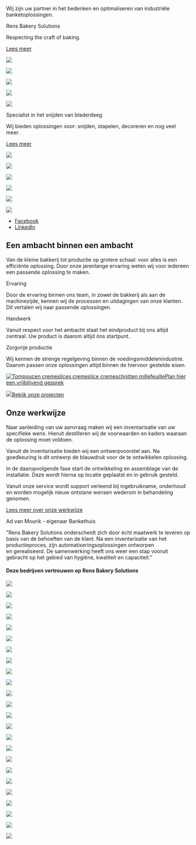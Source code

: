 Wij zijn uw partner in het bedenken en optimaliseren van industriële banketoplossingen.

Rens Bakery Solutions

Respecting the craft of baking.

[Lees meer](https://www.rensbakerysolutions.com/nl/over-rens-bakery-solutions "Lees meer")

![](https://www.rensbakerysolutions.com/uploads/images/d/f/df10c1e5d11c28841e1c95770db49ee891dfc5a2/teaser/207765/img-20210219-105902.jpg)

![](https://www.rensbakerysolutions.com/uploads/images/c/c/cca673d743a24525a6328eeb12f9cc7767d64bd3/teaser/45a638/uc-400-ultra-sonic-cutter-2.jpg)

![](https://www.rensbakerysolutions.com/uploads/images/d/f/df10c1e5d11c28841e1c95770db49ee891dfc5a2/teaser/207765/img-20210219-105902.jpg)

![](https://www.rensbakerysolutions.com/uploads/images/c/c/cca673d743a24525a6328eeb12f9cc7767d64bd3/teaser/45a638/uc-400-ultra-sonic-cutter-2.jpg)

![](https://www.rensbakerysolutions.com/uploads/images/a/c/acb24fc1375b313e4c27655aed9d04becf65a591/medium/d4427e/demo-image.png)

Specialist in het snijden van bladerdeeg

Wij bieden oplossingen voor: snijden, stapelen, decoreren en nog veel meer.

[Lees meer](https://www.rensbakerysolutions.com/nl/bladerdeeg "Lees meer")

![](https://www.rensbakerysolutions.com/uploads/images/c/9/c9b1e65b0bd9310388eb18d511b6fce0a2425298/teaser/80f44c/krustenplatten-automatische-baeckerei-maschinen-produktionslinie-fertigung.jpg)

![](https://www.rensbakerysolutions.com/uploads/images/4/2/422c744a15a320bb9920e4d11683406f81aa806a/teaser/bac7cb/s20c6122-bewerkt.png)

![](https://www.rensbakerysolutions.com/uploads/images/4/3/43a868ffcf9156fb380cc5e7869dcf05223ca957/teaser/712791/9bf8966e35e8b05b6e1537103ec1f892ae61eb1b.jpg)

![](https://www.rensbakerysolutions.com/uploads/images/c/9/c9b1e65b0bd9310388eb18d511b6fce0a2425298/teaser/80f44c/krustenplatten-automatische-baeckerei-maschinen-produktionslinie-fertigung.jpg)

![](https://www.rensbakerysolutions.com/uploads/images/4/2/422c744a15a320bb9920e4d11683406f81aa806a/teaser/bac7cb/s20c6122-bewerkt.png)

![](https://www.rensbakerysolutions.com/uploads/images/6/a/6acce3998f628374e5c80d834e1d2b954f867dbb/teaser/4d623b/swede-cakes-gf4d45b4d3-1920.jpg)

- [Facebook](https://www.facebook.com/rensbakerysolutions "Facebook")
- [LinkedIn](https://www.linkedin.com/company/rens-bakery-solutions/ "LinkedIn")

## Een ambacht binnen een ambacht

Van de kleine bakkerij tot productie op grotere schaal: voor alles is een efficiënte oplossing. Door onze jarenlange ervaring weten wij voor iedereen een passende oplossing te maken.

Ervaring

Door de ervaring binnen ons team, in zowel de bakkerij als aan de machinezijde, kennen wij de processen en uitdagingen van onze klanten. Dit vertalen wij naar passende oplossingen.

Handwerk

Vanuit respect voor het ambacht staat het eindproduct bij ons altijd centraal. Uw product is daarom altijd óns startpunt.

Zorgvrije productie

Wij kennen de strenge regelgeving binnen de voedingsmiddelenindustrie. Daarom passen onze oplossingen altijd binnen de hiervoor gestelde eisen.

[![Tompoucen cremeslices cremeslice cremeschnitten  millefeuille](https://www.rensbakerysolutions.com/uploads/images/d/c/dc0ba5b63c09b1fc780c69676e9d0a0220565538/teaser/b4a2db/rens-bakerysolutions-tompoucen-2000x10003.jpg)Plan hier een vrijblijvend gesprek](https://www.rensbakerysolutions.com/nl/contact "Plan hier een vrijblijvend gesprek")

[![](https://www.rensbakerysolutions.com/uploads/images/c/8/c8796bd68e1b51f7b862ba1497bc9e0b39737b3e/teaser/fc3800/interpack-rens-automation-bv-exhibitor-interpack2020-2664045-cklfk0zatiwvfllgat6vhq.jpg)Bekijk onze projecten](https://www.rensbakerysolutions.com/nl/projecten-en-blogs "Bekijk onze projecten")

## Onze werkwijze

Naar aanleiding van uw aanvraag maken wij een inventarisatie van uw specifieke wens. Hieruit destilleren wij de voorwaarden en kaders waaraan de oplossing moet voldoen.

Vanuit de inventarisatie bieden wij een ontwerpvoorstel aan. Na goedkeuring is dit ontwerp de blauwdruk voor de te ontwikkelen oplossing.

In de daaropvolgende fase start de ontwikkeling en assemblage van de installatie. Deze wordt hierna op locatie geplaatst en in gebruik gesteld.

Vanuit onze service wordt support verleend bij ingebruikname, onderhoud en worden mogelijk nieuw ontstane wensen wederom in behandeling genomen.

[Lees meer over onze werkwijze](https://www.rensbakerysolutions.com/nl/over-rens-bakery-solutions)

Ad van Mourik - eigenaar Bankethuis

"Rens Bakery Solutions onderscheidt zich door écht maatwerk te leveren op basis van de behoeften van de klant. Na een inventarisatie van het productieproces, zijn automatiseringsoplossingen ontworpen en gerealiseerd. De samenwerking heeft ons weer een stap vooruit gebracht op het gebied van hygiëne, kwaliteit en capaciteit."

#### Deze bedrijven **vertrouwen** op Rens Bakery Solutions

![](https://www.rensbakerysolutions.com/uploads/images/b/7/b7c2ffc043d9dcfa6566b0f1f5226b922f7b03cb/automatic/275c81/busch-rensbakerysolutions.png)

![](https://www.rensbakerysolutions.com/uploads/images/5/f/5faa73d2797d26078a6e9264ff1d08dc79b739c0/automatic/780cdc/carrefour-rensbakerysolutions.png)

![](https://www.rensbakerysolutions.com/uploads/images/3/b/3bb52075d4407c11ca08ecf9c0ec3384d3b8781e/automatic/7f8ac3/backereihosselmann-rensbakerysolutions.png)

![](https://www.rensbakerysolutions.com/uploads/images/a/2/a25b9941f817cd89f3bac702089ab7fcfc98942f/automatic/96cc78/almondy-rensbakerysolutions.png)

![](https://www.rensbakerysolutions.com/uploads/images/f/8/f8a09f26d4b3e0e0f4b437ef3a0566fc79086400/automatic/640b6e/cgcgrothe-rensbakerysolutions.png)

![](https://www.rensbakerysolutions.com/uploads/images/7/6/76badf99044acfd5ebcbdfa2fbe87cd937b49c15/automatic/78de74/hassets-rensbakerysolutions.png)

![](https://www.rensbakerysolutions.com/uploads/images/4/d/4d068c5b1a71fbce4993fe19d3d1044ae38e436e/automatic/e46ae9/bacu-rensbakerysolutions.png)

![](https://www.rensbakerysolutions.com/uploads/images/4/1/4142149e6e0379a826d18abb21ae75d27562f233/automatic/9a33ed/laloraine-rensbakerysolutions.png)

![](https://www.rensbakerysolutions.com/uploads/images/4/d/4dddb76051ceb9f04a3060da9920c3786c730793/automatic/25bb0f/eclair-rensbakerysolutions.png)

![](https://www.rensbakerysolutions.com/uploads/images/1/4/149c17a5b912d4184ef6a740fa5e8046b380f8b7/automatic/87b248/goedhart-rensbakerysolutions.png)

![](https://www.rensbakerysolutions.com/uploads/images/d/f/df62a5c01f69f162554d4f3d905a1dc520091dca/automatic/6c86cc/fitpiggy-rensbakerysolutions.png)

![](https://www.rensbakerysolutions.com/uploads/images/2/8/286ca27a26da0f080f76d8d918ebc26c24329777/automatic/1be26b/vangrootloon-rensbakerysolutions.png)

![](https://www.rensbakerysolutions.com/uploads/images/b/7/b7c2ffc043d9dcfa6566b0f1f5226b922f7b03cb/automatic/275c81/busch-rensbakerysolutions.png)

![](https://www.rensbakerysolutions.com/uploads/images/5/f/5faa73d2797d26078a6e9264ff1d08dc79b739c0/automatic/780cdc/carrefour-rensbakerysolutions.png)

![](https://www.rensbakerysolutions.com/uploads/images/3/b/3bb52075d4407c11ca08ecf9c0ec3384d3b8781e/automatic/7f8ac3/backereihosselmann-rensbakerysolutions.png)

![](https://www.rensbakerysolutions.com/uploads/images/a/2/a25b9941f817cd89f3bac702089ab7fcfc98942f/automatic/96cc78/almondy-rensbakerysolutions.png)

![](https://www.rensbakerysolutions.com/uploads/images/f/8/f8a09f26d4b3e0e0f4b437ef3a0566fc79086400/automatic/640b6e/cgcgrothe-rensbakerysolutions.png)

![](https://www.rensbakerysolutions.com/uploads/images/7/6/76badf99044acfd5ebcbdfa2fbe87cd937b49c15/automatic/78de74/hassets-rensbakerysolutions.png)

![](https://www.rensbakerysolutions.com/uploads/images/4/d/4d068c5b1a71fbce4993fe19d3d1044ae38e436e/automatic/e46ae9/bacu-rensbakerysolutions.png)

![](https://www.rensbakerysolutions.com/uploads/images/4/1/4142149e6e0379a826d18abb21ae75d27562f233/automatic/9a33ed/laloraine-rensbakerysolutions.png)

![](https://www.rensbakerysolutions.com/uploads/images/4/d/4dddb76051ceb9f04a3060da9920c3786c730793/automatic/25bb0f/eclair-rensbakerysolutions.png)

![](https://www.rensbakerysolutions.com/uploads/images/1/4/149c17a5b912d4184ef6a740fa5e8046b380f8b7/automatic/87b248/goedhart-rensbakerysolutions.png)

![](https://www.rensbakerysolutions.com/uploads/images/d/f/df62a5c01f69f162554d4f3d905a1dc520091dca/automatic/6c86cc/fitpiggy-rensbakerysolutions.png)

![](https://www.rensbakerysolutions.com/uploads/images/2/8/286ca27a26da0f080f76d8d918ebc26c24329777/automatic/1be26b/vangrootloon-rensbakerysolutions.png)